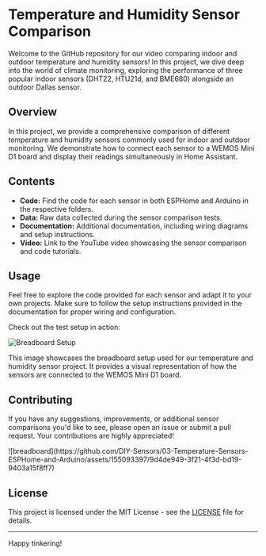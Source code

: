 <!DOCTYPE html>
<html lang="en">
<head>
  <meta charset="UTF-8">
  <meta name="viewport" content="width=device-width, initial-scale=1.0">
</head>
<body>
  <h1>Temperature and Humidity Sensor Comparison</h1>
  
  <p>Welcome to the GitHub repository for our video comparing indoor and outdoor temperature and humidity sensors! In this project, we dive deep into the world of climate monitoring, exploring the performance of three popular indoor sensors (DHT22, HTU21d, and BME680) alongside an outdoor Dallas sensor.</p>
  
  <h2>Overview</h2>
  
  <p>In this project, we provide a comprehensive comparison of different temperature and humidity sensors commonly used for indoor and outdoor monitoring. We demonstrate how to connect each sensor to a WEMOS Mini D1 board and display their readings simultaneously in Home Assistant.</p>
  
  <h2>Contents</h2>
  
  <ul>
    <li><strong>Code:</strong> Find the code for each sensor in both ESPHome and Arduino in the respective folders.</li>
    <li><strong>Data:</strong> Raw data collected during the sensor comparison tests.</li>
    <li><strong>Documentation:</strong> Additional documentation, including wiring diagrams and setup instructions.</li>
    <li><strong>Video:</strong> Link to the YouTube video showcasing the sensor comparison and code tutorials.</li>
  </ul>
  
  <h2>Usage</h2>
  
  <p>Feel free to explore the code provided for each sensor and adapt it to your own projects. Make sure to follow the setup instructions provided in the documentation for proper wiring and configuration.</p>

  
  <p>Check out the test setup in action:</p>
  
  <img src="https://github.com/DIY-Sensors/03-Temperature-Sensors-ESPHome-and-Arduino/assets/155093397/9d4de949-3f21-4f3d-bd19-9403a15f8ff7" alt="Breadboard Setup">
  
  <p>This image showcases the breadboard setup used for our temperature and humidity sensor project. It provides a visual representation of how the sensors are connected to the WEMOS Mini D1 board.</p>
  


  
  <h2>Contributing</h2>
  
  <p>If you have any suggestions, improvements, or additional sensor comparisons you'd like to see, please open an issue or submit a pull request. Your contributions are highly appreciated!</p>
  ![breadboard](https://github.com/DIY-Sensors/03-Temperature-Sensors-ESPHome-and-Arduino/assets/155093397/9d4de949-3f21-4f3d-bd19-9403a15f8ff7)
  
  <h2>License</h2>
  
  <p>This project is licensed under the MIT License - see the <a href="LICENSE">LICENSE</a> file for details.</p>
  
  <hr>
  
  <p>Happy tinkering!</p>
  
</body>
</html>



